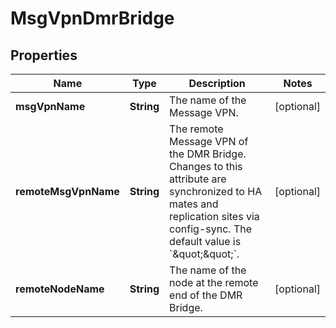 
# MsgVpnDmrBridge

## Properties
Name | Type | Description | Notes
------------ | ------------- | ------------- | -------------
**msgVpnName** | **String** | The name of the Message VPN. |  [optional]
**remoteMsgVpnName** | **String** | The remote Message VPN of the DMR Bridge. Changes to this attribute are synchronized to HA mates and replication sites via config-sync. The default value is &#x60;\&quot;\&quot;&#x60;. |  [optional]
**remoteNodeName** | **String** | The name of the node at the remote end of the DMR Bridge. |  [optional]



